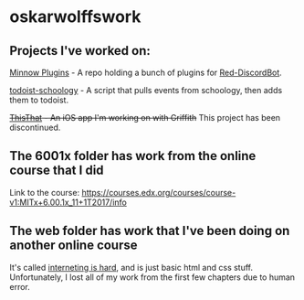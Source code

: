 # oskarwolffswork
## Projects I've worked on:
[Minnow Plugins](https://github.com/PostsDesert/Minnow-Plugins) - A repo holding a bunch of plugins for [Red-DiscordBot](https://github.com/Twentysix26/Red-DiscordBot).

[todoist-schoology](https://github.com/FlashTheDash/todoist-schoology) - A script that pulls events from schoology, then adds them to todoist.

~~[ThisThat](https://github.com/PostsDesert/ThisThat) - An iOS app I'm working on with Griffith~~ 
This project has been discontinued.


## The 6001x folder has work from the online course that I did
Link to the course: https://courses.edx.org/courses/course-v1:MITx+6.00.1x_11+1T2017/info

## The web folder has work that I've been doing on another online course
It's called [interneting is hard](https://internetingishard.com), and is just basic html and css stuff. Unfortunately, I lost all of my work from the first few chapters due to human error.
